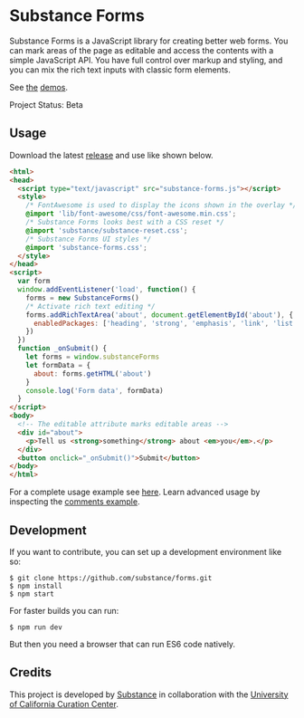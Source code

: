 # Substance Forms

Substance Forms is a JavaScript library for creating better web forms.
You can mark areas of the page as editable and access the contents with a
simple JavaScript API. You have full control over markup and styling, and you
can mix the rich text inputs with classic form elements.

See [the](http://substance.io/forms) [demos](http://substance.io/forms/comments.html).

Project Status: Beta

## Usage

Download the latest [release](https://github.com/substance/forms/releases) and use like shown below.

```html
<html>
<head>
  <script type="text/javascript" src="substance-forms.js"></script>
  <style>
    /* FontAwesome is used to display the icons shown in the overlay */
    @import 'lib/font-awesome/css/font-awesome.min.css';
    /* Substance Forms looks best with a CSS reset */
    @import 'substance/substance-reset.css';
    /* Substance Forms UI styles */
    @import 'substance-forms.css';
  </style>
</head>
<script>
  var form
  window.addEventListener('load', function() {
    forms = new SubstanceForms()
    /* Activate rich text editing */
    forms.addRichTextArea('about', document.getElementById('about'), {
      enabledPackages: ['heading', 'strong', 'emphasis', 'link', 'list', 'table']
    })
  })
  function _onSubmit() {
    let forms = window.substanceForms
    let formData = {
      about: forms.getHTML('about')
    }
    console.log('Form data', formData)
  }
</script>
<body>
  <!-- The editable attribute marks editable areas -->
  <div id="about">
    <p>Tell us <strong>something</strong> about <em>you</em>.</p>
  </div>
  <button onclick="_onSubmit()">Submit</button>
</body>
</html>
```

For a complete usage example see [here](examples/index.html). Learn advanced usage by inspecting the [comments example](examples/comments.html).

## Development

If you want to contribute, you can set up a development environment like so:

```
$ git clone https://github.com/substance/forms.git
$ npm install
$ npm start
```

For faster builds you can run:

```
$ npm run dev
```

But then you need a browser that can run ES6 code natively.

## Credits

This project is developed by [Substance](http://substance.io) in collaboration with the [University of California Curation Center](http://www.cdlib.org/services/uc3/index.html).
